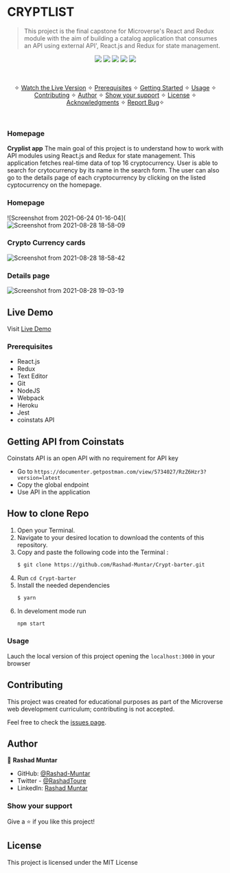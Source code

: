 # CRYPTLIST

> This project is the final capstone for Microverse's React and Redux module with the aim of building a catalog application that consumes an API using external API', React.js and Redux for state management.

<p align="center">
    <a href="https://img.shields.io/badge/Microverse-blueviolet" alt="Contributors">
        <img src="https://img.shields.io/badge/Microverse-blueviolet" /></a>
    <a href="https://www.javascript.com/" alt="JS">
        <img src="https://img.shields.io/badge/javaScript-ES6-yellow" /></a>
    <a href="https://webpack.js.org//" alt="Webpack">
        <img src="https://img.shields.io/badge/Webpack.js-5.21.2-blue" /></a>
    <a href="https://eslint.org/" alt="Eslint">
        <img src="https://img.shields.io/badge/eslint-6.8.0-red" /></a>
    <a href="https://stylelint.io/" alt="Stylelint">
        <img src="https://img.shields.io/badge/Stylelint-13.3.x-green" /></a>
</p>

<p align="center">
    <br />
    <br />&#10023;
    <a href="#Prerequisites">Watch the Live Version</a> &#10023;
    <a href="#Prerequisites">Prerequisites</a> &#10023;
    <a href="#Getting-Started">Getting Started</a> &#10023;
    <a href="#Usage">Usage</a> &#10023;
    <a href="#Contributing">Contributing</a> &#10023;
    <a href="#Author">Author</a> &#10023;
    <a href="#Show-your-support">Show your support</a> &#10023;
    <a href="#License">License</a> &#10023;
    <a href="#Acknowledgments">Acknowledgments</a> &#10023;
    <a href="https://github.com/Rashad-Muntar/to-do">Report Bug</a>&#10023;

</p>

<br/>

### Homepage
<b>Cryplist app</b> The main goal of this project is to understand how to work with API modules using React.js and Redux for state management. This application fetches real-time data of top 16 cryptocurrency. User is able to search for crytocurrency by its name in the search form. The user can also go to the details page of each cryptocurrency by clicking on the listed cyptocurrency on the homepage.

### Homepage
![Screenshot from 2021-06-24 01-16-04](![Screenshot from 2021-08-28 18-58-09](https://user-images.githubusercontent.com/58520480/131228286-a2240aa1-1e8d-42f2-b6a3-d308fb43b7f4.png)

### Crypto Currency cards
![Screenshot from 2021-08-28 18-58-42](https://user-images.githubusercontent.com/58520480/131228411-2f910d48-975a-4398-9d21-b71239e9cb0d.png)

### Details page
![Screenshot from 2021-08-28 19-03-19](https://user-images.githubusercontent.com/58520480/131228429-e77c9b1e-6f4b-4d64-a1c0-eb19bc77f2fa.png)

## Live Demo

Visit [Live Demo](https://mysterious-coast-59330.herokuapp.com/)

### Prerequisites

- React.js
- Redux
- Text Editor
- Git
- NodeJS
- Webpack
- Heroku
- Jest
- coinstats API

## Getting API from Coinstats
Coinstats API is an open API with no requirement for API key
- Go to `https://documenter.getpostman.com/view/5734027/RzZ6Hzr3?version=latest`
- Copy the global endpoint
- Use API in the application

## How to clone Repo
1. Open your Terminal.
2. Navigate to your desired location to download the contents of this repository.
3. Copy and paste the following code into the Terminal :
   ```bash
   $ git clone https://github.com/Rashad-Muntar/Crypt-barter.git
   ```
4. Run `cd Crypt-barter`
5. Install the needed dependencies 
    ```bash
    $ yarn
    ```
6. In develoment mode run 
    ```bash
    npm start
    ```

### Usage
Lauch the local version of this project opening the `localhost:3000` in your browser

## Contributing

This project was created for educational purposes as part of the Microverse web development curriculum; contributing is not accepted.

Feel free to check the [issues page](https://github.com/Rashad-Muntar/Crypt-barter/issues).

## Author

👤 **Rashad Muntar**

- GitHub: [@Rashad-Muntar](https://github.com/Rashad-Muntar)
- Twitter - [@RashadToure](https://twitter.com/RashadToure)
- LinkedIn: [Rashad Muntar](https://www.linkedin.com/in/rashad-muntar/)

### Show your support

Give a ⭐️ if you like this project!

## License


This project is licensed under the MIT License
